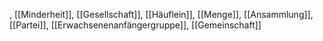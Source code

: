 , [[Minderheit]], [[Gesellschaft]], [[Häuflein]], [[Menge]], [[Ansammlung]], [[Partei]], [[Erwachsenenanfängergruppe]], [[Gemeinschaft]]